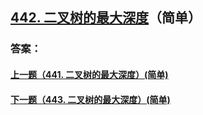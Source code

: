## [442. 二叉树的最大深度](https://leetcode-cn.com/problems/merge-two-sorted-lists/)（简单）





### 答案：



#### [上一题（441. 二叉树的最大深度）(简单)](https://github.com/sdwwld/leetCode/blob/master/src/main/java/com/wld/java/leetcode/leetCode0441.md)

#### [下一题（443. 二叉树的最大深度）(简单)](https://github.com/sdwwld/leetCode/blob/master/src/main/java/com/wld/java/leetcode/leetCode0443.md)